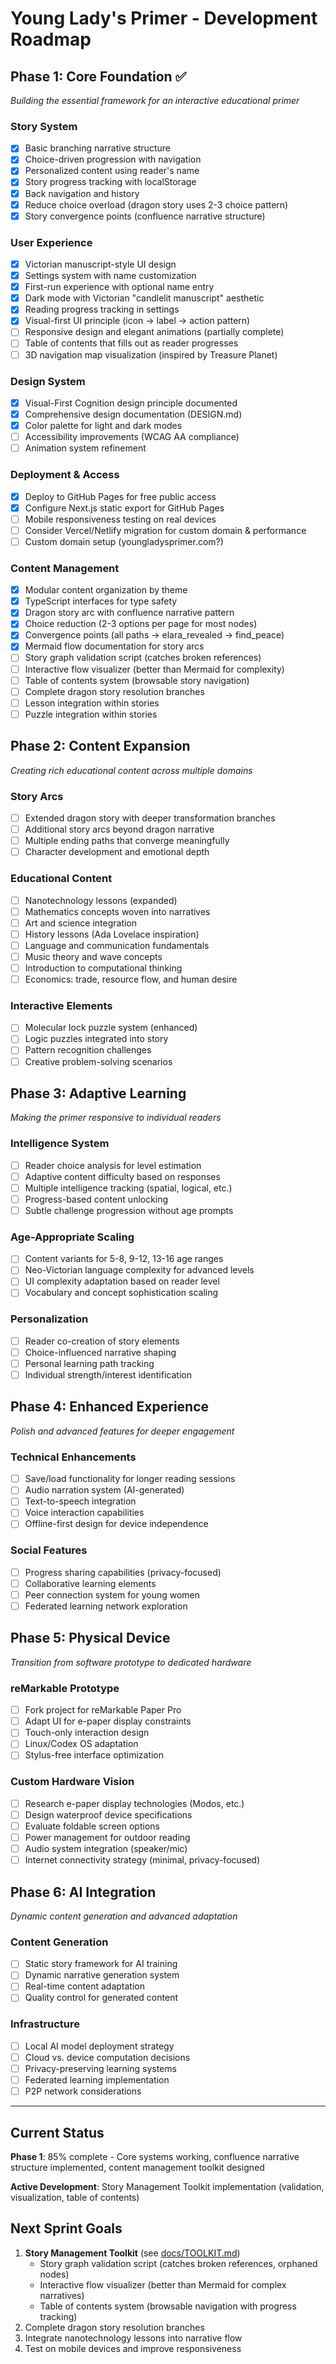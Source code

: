 # Young Lady's Primer - Development Roadmap

## Phase 1: Core Foundation ✅
*Building the essential framework for an interactive educational primer*

### Story System
- [x] Basic branching narrative structure
- [x] Choice-driven progression with navigation
- [x] Personalized content using reader's name
- [x] Story progress tracking with localStorage
- [x] Back navigation and history
- [x] Reduce choice overload (dragon story uses 2-3 choice pattern)
- [x] Story convergence points (confluence narrative structure)

### User Experience
- [x] Victorian manuscript-style UI design
- [x] Settings system with name customization
- [x] First-run experience with optional name entry
- [x] Dark mode with Victorian "candlelit manuscript" aesthetic
- [x] Reading progress tracking in settings
- [x] Visual-first UI principle (icon → label → action pattern)
- [ ] Responsive design and elegant animations (partially complete)
- [ ] Table of contents that fills out as reader progresses
- [ ] 3D navigation map visualization (inspired by Treasure Planet)

### Design System
- [x] Visual-First Cognition design principle documented
- [x] Comprehensive design documentation (DESIGN.md)
- [x] Color palette for light and dark modes
- [ ] Accessibility improvements (WCAG AA compliance)
- [ ] Animation system refinement

### Deployment & Access
- [x] Deploy to GitHub Pages for free public access
- [x] Configure Next.js static export for GitHub Pages
- [ ] Mobile responsiveness testing on real devices
- [ ] Consider Vercel/Netlify migration for custom domain & performance
- [ ] Custom domain setup (youngladysprimer.com?)

### Content Management
- [x] Modular content organization by theme
- [x] TypeScript interfaces for type safety
- [x] Dragon story arc with confluence narrative pattern
- [x] Choice reduction (2-3 options per page for most nodes)
- [x] Convergence points (all paths → elara_revealed → find_peace)
- [x] Mermaid flow documentation for story arcs
- [ ] Story graph validation script (catches broken references)
- [ ] Interactive flow visualizer (better than Mermaid for complexity)
- [ ] Table of contents system (browsable story navigation)
- [ ] Complete dragon story resolution branches
- [ ] Lesson integration within stories
- [ ] Puzzle integration within stories

## Phase 2: Content Expansion
*Creating rich educational content across multiple domains*

### Story Arcs
- [ ] Extended dragon story with deeper transformation branches
- [ ] Additional story arcs beyond dragon narrative
- [ ] Multiple ending paths that converge meaningfully
- [ ] Character development and emotional depth

### Educational Content
- [ ] Nanotechnology lessons (expanded)
- [ ] Mathematics concepts woven into narratives
- [ ] Art and science integration
- [ ] History lessons (Ada Lovelace inspiration)
- [ ] Language and communication fundamentals
- [ ] Music theory and wave concepts
- [ ] Introduction to computational thinking
- [ ] Economics: trade, resource flow, and human desire

### Interactive Elements
- [ ] Molecular lock puzzle system (enhanced)
- [ ] Logic puzzles integrated into story
- [ ] Pattern recognition challenges
- [ ] Creative problem-solving scenarios

## Phase 3: Adaptive Learning
*Making the primer responsive to individual readers*

### Intelligence System
- [ ] Reader choice analysis for level estimation
- [ ] Adaptive content difficulty based on responses
- [ ] Multiple intelligence tracking (spatial, logical, etc.)
- [ ] Progress-based content unlocking
- [ ] Subtle challenge progression without age prompts

### Age-Appropriate Scaling
- [ ] Content variants for 5-8, 9-12, 13-16 age ranges
- [ ] Neo-Victorian language complexity for advanced levels
- [ ] UI complexity adaptation based on reader level
- [ ] Vocabulary and concept sophistication scaling

### Personalization
- [ ] Reader co-creation of story elements
- [ ] Choice-influenced narrative shaping
- [ ] Personal learning path tracking
- [ ] Individual strength/interest identification

## Phase 4: Enhanced Experience
*Polish and advanced features for deeper engagement*

### Technical Enhancements
- [ ] Save/load functionality for longer reading sessions
- [ ] Audio narration system (AI-generated)
- [ ] Text-to-speech integration
- [ ] Voice interaction capabilities
- [ ] Offline-first design for device independence

### Social Features
- [ ] Progress sharing capabilities (privacy-focused)
- [ ] Collaborative learning elements
- [ ] Peer connection system for young women
- [ ] Federated learning network exploration

## Phase 5: Physical Device
*Transition from software prototype to dedicated hardware*

### reMarkable Prototype
- [ ] Fork project for reMarkable Paper Pro
- [ ] Adapt UI for e-paper display constraints
- [ ] Touch-only interaction design
- [ ] Linux/Codex OS adaptation
- [ ] Stylus-free interface optimization

### Custom Hardware Vision
- [ ] Research e-paper display technologies (Modos, etc.)
- [ ] Design waterproof device specifications
- [ ] Evaluate foldable screen options
- [ ] Power management for outdoor reading
- [ ] Audio system integration (speaker/mic)
- [ ] Internet connectivity strategy (minimal, privacy-focused)

## Phase 6: AI Integration
*Dynamic content generation and advanced adaptation*

### Content Generation
- [ ] Static story framework for AI training
- [ ] Dynamic narrative generation system
- [ ] Real-time content adaptation
- [ ] Quality control for generated content

### Infrastructure
- [ ] Local AI model deployment strategy
- [ ] Cloud vs. device computation decisions
- [ ] Privacy-preserving learning systems
- [ ] Federated learning implementation
- [ ] P2P network considerations

---

## Current Status
**Phase 1**: 85% complete - Core systems working, confluence narrative structure implemented, content management toolkit designed

**Active Development**: Story Management Toolkit implementation (validation, visualization, table of contents)

## Next Sprint Goals
1. **Story Management Toolkit** (see [docs/TOOLKIT.md](TOOLKIT.md))
   - Story graph validation script (catches broken references, orphaned nodes)
   - Interactive flow visualizer (better than Mermaid for complex narratives)
   - Table of contents system (browsable navigation with progress tracking)
2. Complete dragon story resolution branches
3. Integrate nanotechnology lessons into narrative flow
4. Test on mobile devices and improve responsiveness

